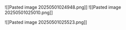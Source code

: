 ![[Pasted image 20250501024948.png]]
![[Pasted image 20250501025010.png]]

![[Pasted image 20250501025523.png]]
